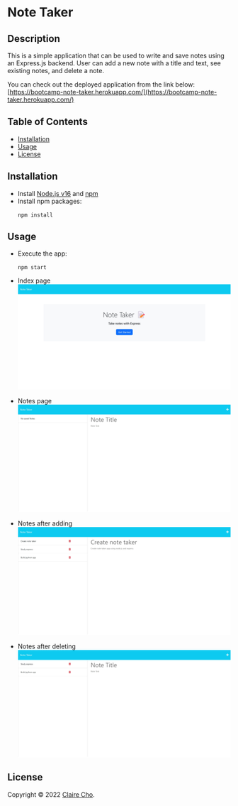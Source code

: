 <!-- omit in toc -->
# Note Taker

<!-- omit in toc -->
## Description

This is a simple application that can be used to write and save notes using an Express.js backend. User can add a new note with a title and text, see existing notes, and delete a note.

You can check out the deployed application from the link below: <br/>
[https://bootcamp-note-taker.herokuapp.com/](https://bootcamp-note-taker.herokuapp.com/)

<!-- omit in toc -->
## Table of Contents
- [Installation](#installation)
- [Usage](#usage)
- [License](#license)

## Installation
- Install [Node.js v16](https://nodejs.org/en/blog/release/v16.16.0/) and [npm](https://www.npmjs.com/)
- Install npm packages:
  ```
  npm install
  ```

## Usage
- Execute the app:
  ```
  npm start
  ```

- Index page
![index page](assets/images/screenshot_index.jpeg)

- Notes page
![index page](assets/images/screenshot_notes.jpeg)

- Notes after adding
![add notes](assets/images/screenshot_add.jpeg)

- Notes after deleting
![delete notes](assets/images/screenshot_delete.jpeg)


## License
Copyright © 2022 [Claire Cho](https://github.com/clairehwcho).